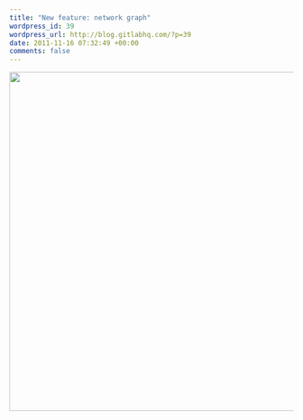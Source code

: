```yaml
--- 
title: "New feature: network graph"
wordpress_id: 39
wordpress_url: http://blog.gitlabhq.com/?p=39
date: 2011-11-16 07:32:49 +00:00
comments: false
---
```

<a href="http://blog.gitlabhq.com/wp-content/uploads/2011/11/network1.png"><img src="http://blog.gitlabhq.com/wp-content/uploads/2011/11/network1.png" alt="" title="network" width="602" class="size-full wp-image-40" /></a>

